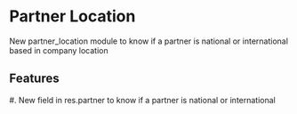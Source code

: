 Partner Location
================

New partner_location module to know if a partner is national or international based in company location

Features
--------

#. New field in res.partner to know if a partner is national or international

